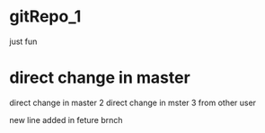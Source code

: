 # gitRepo_1
just fun

# direct change in master
direct change in master 2
direct change in mster 3 from other user

new line added in feture brnch
